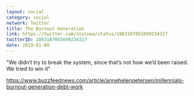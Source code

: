 ```yaml
---
layout: social
category: social
network: Twitter
title: The Burnout Generation
link: https://twitter.com/steinea/status/1083107055899234327
twitterID: 1083107055899234327
date: 2019-01-09
---
```


"We didn’t try to break the system, since that’s not how we’d been raised. We tried to win it"

<https://www.buzzfeednews.com/article/annehelenpetersen/millennials-burnout-generation-debt-work>

